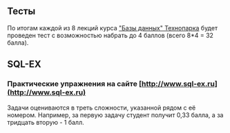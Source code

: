 ## Тесты

По итогам каждой из 8 лекций курса ["Базы данных" Технопарка](https://habrahabr.ru/company/mailru/blog/329928/) будет проведен тест с возможностью набрать до 4 баллов (всего 8\*4 = 32 балла).


## SQL-EX

### Практические упражнения на сайте [http://www.sql-ex.ru](http://www.sql-ex.ru)

Задачи оцениваются в треть сложности, указанной рядом с её номером. Например, за первую задачу студент получит 0,33 балла, а за тридцать вторую - 1 балл.



